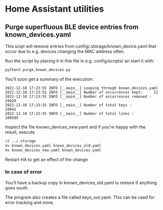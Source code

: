 # Home Assistant utilities

## Purge superfluous BLE device entries from known_devices.yaml
This scipt will remove entries from config/.storage/known_device.yaml that occur due to e.g. devices changing the MAC address often.

Run the script by placing it in this file in e.g. config/scripts/ an start it with:

```bash
python3 purge_known_devices.py
```
You'll soon get a summary of the execution:
```
2022-12-10 17:23:55 INFO [__main__] Looping through known_devices.yaml
2022-12-10 17:23:55 INFO [__main__] Number of occurrences kept:     21
2022-12-10 17:23:55 INFO [__main__] Number of occurrences removed : 29920
2022-12-10 17:23:55 INFO [__main__] Number of total keys :          29941
2022-12-10 17:23:55 INFO [__main__] Number of total lines :         209589
```
Inspect the file known_devices_new.yaml and if you're happy with the result, execute
```bash
cd ../.storage
mv known_devices.yaml known_devices_old.yaml
mv known_devices_new.yaml known_devices.yaml
```
Restart HA to get an effect of the change

### In case of error
You'll have a backup copy in known_devices_old.yaml to restore if anything goes south.

The program also creates a file called keys_out.yaml. This can be used for error tracking and more.
